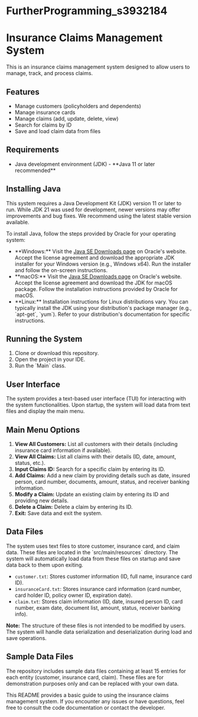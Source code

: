 # FurtherProgramming_s3932184

<!DOCTYPE html>
<html lang="en">

<body>
  <h1>Insurance Claims Management System</h1>

  <p>This is an insurance claims management system designed to allow users to manage, track, and process claims.</p>

  <h2>Features</h2>

  <ul>
    <li>Manage customers (policyholders and dependents)</li>
    <li>Manage insurance cards</li>
    <li>Manage claims (add, update, delete, view)</li>
    <li>Search for claims by ID</li>
    <li>Save and load claim data from files</li>
  </ul>

  <h2>Requirements</h2>

<ul>
    <li>Java development environment (JDK) - **Java 11 or later recommended**</li>
  </ul>

  <h2>Installing Java</h2>

  <p>This system requires a Java Development Kit (JDK) version 11 or later to run. While JDK 21 was used for development, newer versions may offer improvements and bug fixes. We recommend using the latest stable version available.</p>

  <p>To install Java, follow the steps provided by Oracle for your operating system:</p>

  <ul>
    <li>**Windows:** Visit the <a href="https://www.oracle.com/java/technologies/javase/jdk17-archive-downloads.html">Java SE Downloads page</a> on Oracle's website. Accept the license agreement and download the appropriate JDK installer for your Windows version (e.g., Windows x64). Run the installer and follow the on-screen instructions.</li>
    <li>**macOS:** Visit the <a href="https://www.oracle.com/java/technologies/javase/jdk17-archive-downloads.html">Java SE Downloads page</a> on Oracle's website. Accept the license agreement and download the JDK for macOS package. Follow the installation instructions provided by Oracle for macOS.</li>
    <li>**Linux:** Installation instructions for Linux distributions vary. You can typically install the JDK using your distribution's package manager (e.g., `apt-get`, `yum`). Refer to your distribution's documentation for specific instructions.</li>
  </ul>

  <h2>Running the System</h2>

  <ol>
    <li>Clone or download this repository.</li>
    <li>Open the project in your IDE.</li>
    <li>Run the `Main` class.</li>
  </ol>

  <h2>User Interface</h2>

  <p>The system provides a text-based user interface (TUI) for interacting with the system functionalities. Upon startup, the system will load data from text files and display the main menu.</p>

  <h2>Main Menu Options</h2>

  <ol>
    <li><strong>View All Customers:</strong> List all customers with their details (including insurance card information if available).</li>
    <li><strong>View All Claims:</strong> List all claims with their details (ID, date, amount, status, etc.).</li>
    <li><strong>Input Claims ID:</strong> Search for a specific claim by entering its ID.</li>
    <li><strong>Add Claims:</strong> Add a new claim by providing details such as date, insured person, card number, documents, amount, status, and receiver banking information.</li>
    <li><strong>Modify a Claim:</strong> Update an existing claim by entering its ID and providing new details.</li>
    <li><strong>Delete a Claim:</strong> Delete a claim by entering its ID.</li>
    <li><strong>Exit:</strong> Save data and exit the system.</li>
  </ol>

  <h2>Data Files</h2>

  <p>The system uses text files to store customer, insurance card, and claim data. These files are located in the `src/main/resources` directory. The system will automatically load data from these files on startup and save data back to them upon exiting.</p>

  <ul>
    <li><code>customer.txt</code>: Stores customer information (ID, full name, insurance card ID).</li>
    <li><code>insuranceCard.txt</code>: Stores insurance card information (card number, card holder ID, policy owner ID, expiration date).</li>
    <li><code>claim.txt</code>: Stores claim information (ID, date, insured person ID, card number, exam date, document list, amount, status, receiver banking info).</li>
  </ul>

  <p><strong>Note:</strong> The structure of these files is not intended to be modified by users. The system will handle data serialization and deserialization during load and save operations.</p>

  <h2>Sample Data Files</h2>

  <p>The repository includes sample data files containing at least 15 entries for each entity (customer, insurance card, claim). These files are for demonstration purposes only and can be replaced with your own data.</p>

  <p>This README provides a basic guide to using the insurance claims management system. If you encounter any issues or have questions, feel free to consult the code documentation or contact the developer.</p>
</body>
</html>
